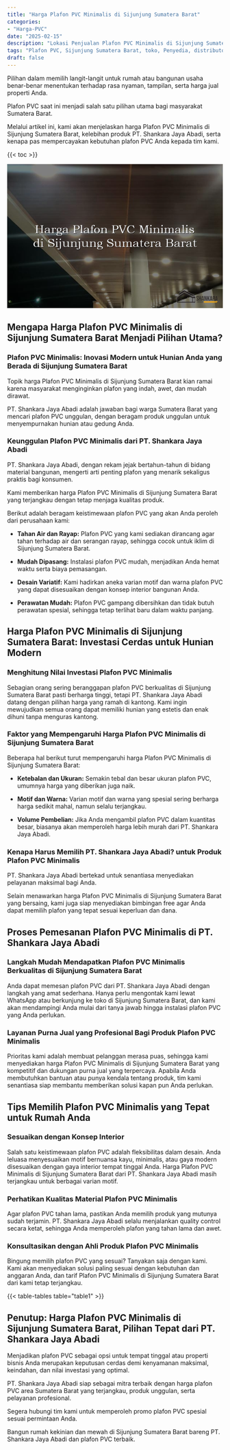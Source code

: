 ```yaml
---
title: "Harga Plafon PVC Minimalis di Sijunjung Sumatera Barat"
categories: 
- "Harga-PVC"
date: "2025-02-15"
description: "Lokasi Penjualan Plafon PVC Minimalis di Sijunjung Sumatera Barat untuk rumah, perkantoran, dan gerai. Produk terbaik, pilihan motif, pilihan warna elegan, beserta servis instalasi dikerjakan oleh teknisi berpengalaman serta kepastian resmi!|Jasa distribusi Plafon PVC Minimalis di Sijunjung Sumatera Barat bagi keperluan hunian, kantor, atau gerai, beserta material berkualitas dan pemasangan oleh tim ahli serta garansi resmi.|Pilihan Plafon PVC Minimalis di Sijunjung Sumatera Barat yang terbukti bagi hunian, kantor, dan ritel, dengan panel berkualitas dan pemasangan ditangani oleh tenaga ahli ahli dan jaminan resmi.|Penjualan Plafon PVC Minimalis di Sijunjung Sumatera Barat bagi tempat tinggal, kantor, dan gerai, beserta produk terbaik dan instalasi oleh teknisi ahli, lengkap dengan jaminan resmi.}"
tags: "Plafon PVC, Sijunjung Sumatera Barat, toko, Penyedia, distributor"
draft: false
---
```


Pilihan dalam memilih langit-langit untuk rumah atau bangunan usaha benar-benar menentukan terhadap rasa nyaman, tampilan, serta harga jual properti Anda.

Plafon PVC saat ini menjadi salah satu pilihan utama bagi masyarakat Sumatera Barat.

Melalui artikel ini, kami akan menjelaskan harga Plafon PVC Minimalis di Sijunjung Sumatera Barat, kelebihan produk PT. Shankara Jaya Abadi, serta kenapa pas mempercayakan kebutuhan plafon PVC Anda kepada tim kami.

{{< toc >}}

![Harga Plafon PVC Minimalis di Sijunjung Sumatera Barat](/images/Harga-PVC/Harga-Plafon-PVC-Minimalis-di-Sijunjung-Sumatera-Barat.png)


## Mengapa Harga Plafon PVC Minimalis di Sijunjung Sumatera Barat Menjadi Pilihan Utama?

### Plafon PVC Minimalis: Inovasi Modern untuk Hunian Anda yang Berada di Sijunjung Sumatera Barat

Topik harga Plafon PVC Minimalis di Sijunjung Sumatera Barat kian ramai karena masyarakat menginginkan plafon yang indah, awet, dan mudah dirawat.

PT. Shankara Jaya Abadi adalah jawaban bagi warga Sumatera Barat yang mencari plafon PVC unggulan, dengan beragam produk unggulan untuk menyempurnakan hunian atau gedung Anda.

### Keunggulan Plafon PVC Minimalis dari PT. Shankara Jaya Abadi

PT. Shankara Jaya Abadi, dengan rekam jejak bertahun-tahun di bidang material bangunan, mengerti arti penting plafon yang menarik sekaligus praktis bagi konsumen.

Kami memberikan harga Plafon PVC Minimalis di Sijunjung Sumatera Barat yang terjangkau dengan tetap menjaga kualitas produk.

Berikut adalah beragam keistimewaan plafon PVC yang akan Anda peroleh dari perusahaan kami:

- **Tahan Air dan Rayap:** Plafon PVC yang kami sediakan dirancang agar tahan terhadap air dan serangan rayap, sehingga cocok untuk iklim di Sijunjung Sumatera Barat.

- **Mudah Dipasang:** Instalasi plafon PVC mudah, menjadikan Anda hemat waktu serta biaya pemasangan.

- **Desain Variatif:** Kami hadirkan aneka varian motif dan warna plafon PVC yang dapat disesuaikan dengan konsep interior bangunan Anda.

- **Perawatan Mudah:** Plafon PVC gampang dibersihkan dan tidak butuh perawatan spesial, sehingga tetap terlihat baru dalam waktu panjang.

## Harga Plafon PVC Minimalis di Sijunjung Sumatera Barat: Investasi Cerdas untuk Hunian Modern

### Menghitung Nilai Investasi Plafon PVC Minimalis

Sebagian orang sering beranggapan plafon PVC berkualitas di Sijunjung Sumatera Barat pasti berharga tinggi, tetapi PT. Shankara Jaya Abadi datang dengan pilihan harga yang ramah di kantong. Kami ingin mewujudkan semua orang dapat memiliki hunian yang estetis dan enak dihuni tanpa menguras kantong.

### Faktor yang Mempengaruhi Harga Plafon PVC Minimalis di Sijunjung Sumatera Barat

Beberapa hal berikut turut mempengaruhi harga Plafon PVC Minimalis di Sijunjung Sumatera Barat:

- **Ketebalan dan Ukuran:** Semakin tebal dan besar ukuran plafon PVC, umumnya harga yang diberikan juga naik.

- **Motif dan Warna:** Varian motif dan warna yang spesial sering berharga harga sedikit mahal, namun selalu terjangkau.

- **Volume Pembelian:** Jika Anda mengambil plafon PVC dalam kuantitas besar, biasanya akan memperoleh harga lebih murah dari PT. Shankara Jaya Abadi.

### Kenapa Harus Memilih PT. Shankara Jaya Abadi? untuk Produk Plafon PVC Minimalis

PT. Shankara Jaya Abadi bertekad untuk senantiasa menyediakan pelayanan maksimal bagi Anda.

Selain menawarkan harga Plafon PVC Minimalis di Sijunjung Sumatera Barat yang bersaing, kami juga siap menyediakan bimbingan free agar Anda dapat memilih plafon yang tepat sesuai keperluan dan dana.

## Proses Pemesanan Plafon PVC Minimalis di PT. Shankara Jaya Abadi

### Langkah Mudah Mendapatkan Plafon PVC Minimalis Berkualitas di Sijunjung Sumatera Barat

Anda dapat memesan plafon PVC dari PT. Shankara Jaya Abadi dengan langkah yang amat sederhana. Hanya perlu mengontak kami lewat WhatsApp atau berkunjung ke toko di Sijunjung Sumatera Barat, dan kami akan mendampingi Anda mulai dari tanya jawab hingga instalasi plafon PVC yang Anda perlukan.

### Layanan Purna Jual yang Profesional Bagi Produk Plafon PVC Minimalis

Prioritas kami adalah membuat pelanggan merasa puas, sehingga kami menyediakan harga Plafon PVC Minimalis di Sijunjung Sumatera Barat yang kompetitif dan dukungan purna jual yang terpercaya. Apabila Anda membutuhkan bantuan atau punya kendala tentang produk, tim kami senantiasa siap membantu memberikan solusi kapan pun Anda perlukan.

## Tips Memilih Plafon PVC Minimalis yang Tepat untuk Rumah Anda

### Sesuaikan dengan Konsep Interior

Salah satu keistimewaan plafon PVC adalah fleksibilitas dalam desain. Anda leluasa menyesuaikan motif bernuansa kayu, minimalis, atau gaya modern disesuaikan dengan gaya interior tempat tinggal Anda. Harga Plafon PVC Minimalis di Sijunjung Sumatera Barat dari PT. Shankara Jaya Abadi masih terjangkau untuk berbagai varian motif.

### Perhatikan Kualitas Material Plafon PVC Minimalis

Agar plafon PVC tahan lama, pastikan Anda memilih produk yang mutunya sudah terjamin. PT. Shankara Jaya Abadi selalu menjalankan quality control secara ketat, sehingga Anda memperoleh plafon yang tahan lama dan awet.

### Konsultasikan dengan Ahli Produk Plafon PVC Minimalis

Bingung memilih plafon PVC yang sesuai? Tanyakan saja dengan kami. Kami akan menyediakan solusi paling sesuai dengan kebutuhan dan anggaran Anda, dan tarif Plafon PVC Minimalis di Sijunjung Sumatera Barat dari kami tetap terjangkau.

{{< table-tables table="table1" >}}

## Penutup: Harga Plafon PVC Minimalis di Sijunjung Sumatera Barat, Pilihan Tepat dari PT. Shankara Jaya Abadi

Menjadikan plafon PVC sebagai opsi untuk tempat tinggal atau properti bisnis Anda merupakan keputusan cerdas demi kenyamanan maksimal, keindahan, dan nilai investasi yang optimal.

PT. Shankara Jaya Abadi siap sebagai mitra terbaik dengan harga plafon PVC area Sumatera Barat yang terjangkau, produk unggulan, serta pelayanan profesional.

Segera hubungi tim kami untuk memperoleh promo plafon PVC spesial sesuai permintaan Anda.

Bangun rumah kekinian dan mewah di Sijunjung Sumatera Barat bareng PT. Shankara Jaya Abadi dan plafon PVC terbaik.